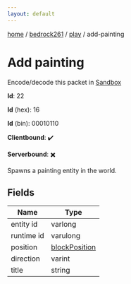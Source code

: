 ```yaml
---
layout: default
---
```


[home](/)  /  [bedrock261](/protocol/bedrock261)  /  [play](/protocol/bedrock261/play)  /  add-painting

# Add painting

Encode/decode this packet in [Sandbox](../../../sandbox/bedrock261#Play.AddPainting)

**Id**: 22

**Id** (hex): 16

**Id** (bin): 00010110

**Clientbound**: ✔️

**Serverbound**: ✖️

Spawns a painting entity in the world.

## Fields

Name | Type
---|---
entity id | varlong
runtime id | varulong
position | [blockPosition](/protocol/bedrock261/types/block-position)
direction | varint
title | string
